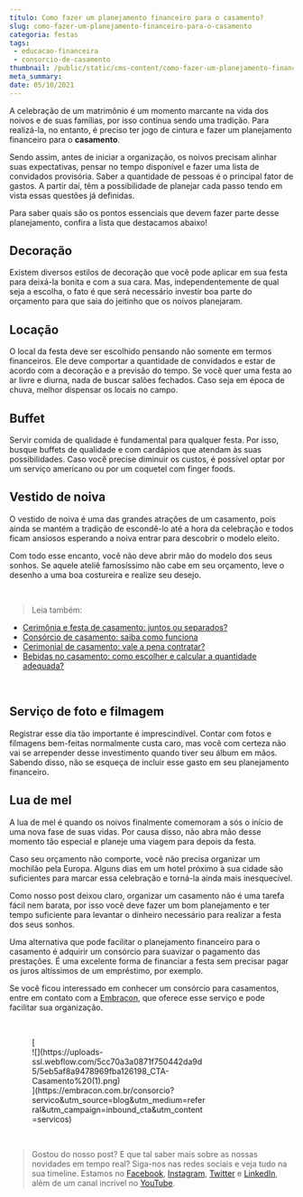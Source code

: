 ```yaml
---
titulo: Como fazer um planejamento financeiro para o casamento?
slug: como-fazer-um-planejamento-financeiro-para-o-casamento
categoria: festas
tags:
 - educacao-financeira
 - consorcio-de-casamento
thumbnail: /public/static/cms-content/como-fazer-um-planejamento-financeiro-para-o-casamento.jpeg
meta_summary: 
date: 05/10/2021
---
```

A celebração de um matrimônio é um momento marcante na vida dos noivos e de suas famílias, por isso continua sendo uma tradição. Para realizá-la, no entanto, é preciso ter jogo de cintura e fazer um planejamento financeiro para o **casamento**.

Sendo assim, antes de iniciar a organização, os noivos precisam alinhar suas expectativas, pensar no tempo disponível e fazer uma lista de convidados provisória. Saber a quantidade de pessoas é o principal fator de gastos. A partir daí, têm a possibilidade de planejar cada passo tendo em vista essas questões já definidas.

Para saber quais são os pontos essenciais que devem fazer parte desse planejamento, confira a lista que destacamos abaixo!

Decoração
---------

Existem diversos estilos de decoração que você pode aplicar em sua festa para deixá-la bonita e com a sua cara. Mas, independentemente de qual seja a escolha, o fato é que será necessário investir boa parte do orçamento para que saia do jeitinho que os noivos planejaram.

Locação
-------

O local da festa deve ser escolhido pensando não somente em termos financeiros. Ele deve comportar a quantidade de convidados e estar de acordo com a decoração e a previsão do tempo. Se você quer uma festa ao ar livre e diurna, nada de buscar salões fechados. Caso seja em época de chuva, melhor dispensar os locais no campo.

Buffet
------

Servir comida de qualidade é fundamental para qualquer festa. Por isso, busque buffets de qualidade e com cardápios que atendam às suas possibilidades. Caso você precise diminuir os custos, é possível optar por um serviço americano ou por um coquetel com finger foods.

Vestido de noiva
----------------

O vestido de noiva é uma das grandes atrações de um casamento, pois ainda se mantém a tradição de escondê-lo até a hora da celebração e todos ficam ansiosos esperando a noiva entrar para descobrir o modelo eleito.

Com todo esse encanto, você não deve abrir mão do modelo dos seus sonhos. Se aquele ateliê famosíssimo não cabe em seu orçamento, leve o desenho a uma boa costureira e realize seu desejo.

‍

> Leia também:

- [Cerimônia e festa de casamento: juntos ou separados?](https://www.embracon.com.br/blog/cerimonia-e-festa-de-casamento-juntos-ou-separados)
- [Consórcio de casamento: saiba como funciona](https://www.embracon.com.br/blog/consorcio-de-casamento-saiba-como-funciona)
- [Cerimonial de casamento: vale a pena contratar?](https://www.embracon.com.br/blog/cerimonial-de-casamento-vale-a-pena-contratar)
- [Bebidas no casamento: como escolher e calcular a quantidade adequada?](https://www.embracon.com.br/blog/bebidas-no-casamento-como-escolher-e-calcular-a-quantidade-adequada)

‍

Serviço de foto e filmagem
--------------------------

Registrar esse dia tão importante é imprescindível. Contar com fotos e filmagens bem-feitas normalmente custa caro, mas você com certeza não vai se arrepender desse investimento quando tiver seu álbum em mãos. Sabendo disso, não se esqueça de incluir esse gasto em seu planejamento financeiro.

Lua de mel
----------

A lua de mel é quando os noivos finalmente comemoram a sós o início de uma nova fase de suas vidas. Por causa disso, não abra mão desse momento tão especial e planeje uma viagem para depois da festa.

Caso seu orçamento não comporte, você não precisa organizar um mochilão pela Europa. Alguns dias em um hotel próximo à sua cidade são suficientes para marcar essa celebração e torná-la ainda mais inesquecível.

Como nosso post deixou claro, organizar um casamento não é uma tarefa fácil nem barata, por isso você deve fazer um bom planejamento e ter tempo suficiente para levantar o dinheiro necessário para realizar a festa dos seus sonhos.

Uma alternativa que pode facilitar o planejamento financeiro para o casamento é adquirir um consórcio para suavizar o pagamento das prestações. É uma excelente forma de financiar a festa sem precisar pagar os juros altíssimos de um empréstimo, por exemplo.

Se você ficou interessado em conhecer um consórcio para casamentos, entre em contato com a [Embracon](https://www.embracon.com.br/), que oferece esse serviço e pode facilitar sua organização.

‍

<figure class="w-richtext-figure-type-image w-richtext-align-center" style="max-width:310px">[<div>![](https://uploads-ssl.webflow.com/5cc70a3a0871f750442da9d5/5eb5af8a9478969fba126198_CTA-Casamento%20(1).png)</div>](https://embracon.com.br/consorcio?servico&utm_source=blog&utm_medium=referral&utm_campaign=inbound_cta&utm_content=servicos)</figure>‍

> Gostou do nosso post? E que tal saber mais sobre as nossas novidades em tempo real? Siga-nos nas redes sociais e veja tudo na sua timeline. Estamos no [Facebook](https://www.facebook.com/embracon/), [Instagram](https://www.instagram.com/embraconoficial/), [Twitter](https://twitter.com/embracon) e [LinkedIn](https://www.linkedin.com/company/1018875/), além de um canal incrível no [YouTube](https://www.youtube.com/channel/UCL-Y0mv9zc73Iek48NLUBzQ).

‍

‍
